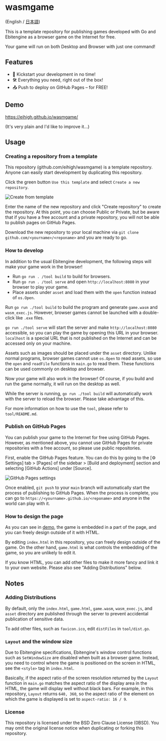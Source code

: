 # wasmgame

(English / [日本語](https://github.com/eihigh/wasmgame/blob/main/README_ja.md))

This is a template repository for publishing games developed with Go and Ebitengine as a browser game on the Internet for free.

Your game will run on both Desktop and Browser with just one command!

## Features

* 🚀 Kickstart your development in no time!
* 🛠️ Everything you need, right out of the box!
* 📤 Push to deploy on GitHub Pages – for FREE!

## Demo
https://eihigh.github.io/wasmgame/

(It's very plain and I'd like to improve it...)

## Usage

### Creating a repository from a template
This repository (github.com/eihigh/wasmgame) is a template repository. Anyone can easily start development by duplicating this repository.

Click the green button `Use this template` and select `Create a new repository`.

![Create from template](https://github.com/eihigh/wasmgame/assets/44455895/1da9c20e-532c-4585-9953-7f58fb554e38)

Enter the name of the new repository and click "Create repository" to create the repository. At this point, you can choose Public or Private, but be aware that if you have a free account and a private repository, you will not be able to publish pages on GitHub Pages.

Download the new repository to your local machine via `git clone github.com/<yourname>/<reponame>` and you are ready to go.

### How to develop
In addition to the usual Ebitengine development, the following steps will make your game work in the browser!

* Run `go run . /tool build` to build for browsers.
* Run `go run . /tool serve` and open `http://localhost:8080` in your browser to play your game.
* Place assets under `asset` and load them with the `open` function instead of `os.Open`.

Run `go run ./tool build` to build the program and generate `game.wasm` and `wasm_exec.js`. However, browser games cannot be launched with a double-click like `.exe` files.

`go run ./tool serve` will start the server and make `http://localhost:8080` accessible, so you can play the game by opening this URL in your browser. `localhost` is a special URL that is not published on the Internet and can be accessed only on your machine.

Assets such as images should be placed under the `asset` directory. Unlike normal programs, browser games cannot use `os.Open` to read assets, so use the `open` and `readFile` functions in `main.go` to read them. These functions can be used commonly on desktop and browser.

Now your game will also work in the browser! Of course, if you build and run the game normally, it will run on the desktop as well.

While the server is running, `go run ./tool build` will automatically work with the server to reload the browser. Please take advantage of this.

For more information on how to use the `tool`, please refer to `tool/README.md`.

### Publish on GitHub Pages
You can publish your game to the Internet for free using GitHub Pages. However, as mentioned above, you cannot use GitHub Pages for private repositories with a free account, so please use public repositories.

First, enable the GitHub Pages feature. You can do this by going to the [⚙ Settings] tab > [Pages] of the sidebar > [Build and deployment] section and selecting [GitHub Actions] under [Source].

![GitHub Pages settings](https://github.com/eihigh/wasmgame/assets/44455895/6637c9c0-74f7-4bdc-8c2e-1b2fa950ca98)

Once enabled, `git push` to your `main` branch will automatically start the process of publishing to GitHub Pages. When the process is complete, you can go to `https://<yourname>.github.io/<reponame>` and anyone in the world can play with it.

### How to design the page
As you can see in [demo](https://eihigh.github.io/wasmgame/), the game is embedded in a part of the page, and you can freely design outside of it with HTML.

By editing `index.html` in this repository, you can freely design outside of the game. On the other hand, `game.html` is what controls the embedding of the game, so you are unlikely to edit it.

If you know HTML, you can add other files to make it more fancy and link it to your own website. Please also see "Adding Distributions" below.

## Notes

### Adding Distributions
By default, only the `index.html`, `game.html`, `game.wasm`, `wasm_exec.js`, and `asset` directory are published through the server to prevent accidental publication of sensitive data.

To add other files, such as `favicon.ico`, edit `distFiles` in `tool/dist.go`.

### `Layout` and the window size
Due to Ebitengine specifications, Ebitengine's window control functions such as `SetWindowSize` are disabled when built as a browser game. Instead, you need to control where the game is positioned on the screen in HTML, see the `<style>` tag in `index.html`.

Basically, if the aspect ratio of the screen resolution returned by the `Layout` function in `main.go` matches the aspect ratio of the display area in the HTML, the game will display well without black bars. For example, in this repository, `Layout` returns `640, 360`, so the aspect ratio of the element on which the game is displayed is set to `aspect-ratio: 16 / 9`.

### License
This repository is licensed under the BSD Zero Clause License (0BSD). You may omit the original license notice when duplicating or forking this repository.

